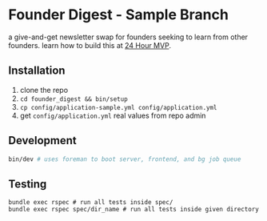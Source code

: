 # Founder Digest - Sample Branch
a give-and-get newsletter swap for founders seeking to learn from other founders. learn how to build this at [24 Hour MVP](https://founderhacker.com/24-hour-mvp).

## Installation
1. clone the repo
2. `cd founder_digest && bin/setup`
3. `cp config/application-sample.yml config/application.yml`
4. get `config/application.yml` real values from repo admin

## Development
```sh
bin/dev # uses foreman to boot server, frontend, and bg job queue
```

## Testing
```
bundle exec rspec # run all tests inside spec/
bundle exec rspec spec/dir_name # run all tests inside given directory
```
